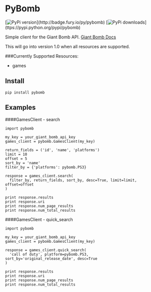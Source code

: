 PyBomb
==============
[![PyPi version](https://img.shields.io/pypi/v/pybomb.svg?)](http://badge.fury.io/py/pybomb)
[![PyPi downloads](https://img.shields.io/pypi/dm/pybomb.svg?)](ttps://pypi.python.org/pypi/pybomb)

Simple client for the Giant Bomb API.
[Giant Bomb Docs](http://www.giantbomb.com/api/)

This will go into version 1.0 when all resources are supported.

###Currently Supported Resources:
* games

Install
-------
```
pip install pybomb
```

Examples
--------
####GamesClient - search
```
import pybomb

my_key = your_giant_bomb_api_key
games_client = pybomb.GamesClient(my_key)

return_fields = ('id', 'name', 'platforms')
limit = 10
offset = 5
sort_by = 'name'
filter_by = {'platforms': pybomb.PS3}

response = games_client.search(
  filter_by, return_fields, sort_by, desc=True, limit=limit, offset=offset
)

print response.results
print response.uri
print response.num_page_results
print response.num_total_results
```

####GamesClient - quick_search
```
import pybomb

my_key = your_giant_bomb_api_key
games_client = pybomb.GamesClient(my_key)

response = games_client.quick_search(
  'call of duty', platform=pybomb.PS3, sort_by='original_release_date', desc=True
)

print response.results
print response.uri
print response.num_page_results
print response.num_total_results
```
